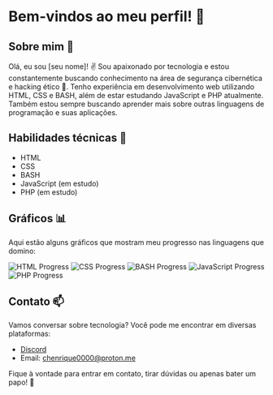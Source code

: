 # Bem-vindos ao meu perfil! 👋

## Sobre mim 💼

Olá, eu sou [seu nome]! ✌️ Sou apaixonado por tecnologia e estou constantemente buscando conhecimento na área de segurança cibernética e hacking ético 🍒. Tenho experiência em desenvolvimento web utilizando HTML, CSS e BASH, além de estar estudando JavaScript e PHP atualmente. Também estou sempre buscando aprender mais sobre outras linguagens de programação e suas aplicações.

## Habilidades técnicas 🚀

- HTML
- CSS
- BASH
- JavaScript (em estudo)
- PHP (em estudo)

## Gráficos 📊

Aqui estão alguns gráficos que mostram meu progresso nas linguagens que domino:

![HTML Progress](https://progress-bar.dev/100/?title=HTML)
![CSS Progress](https://progress-bar.dev/100/?title=CSS)
![BASH Progress](https://progress-bar.dev/75/?title=BASH)
![JavaScript Progress](https://progress-bar.dev/30/?title=JavaScript)
![PHP Progress](https://progress-bar.dev/30/?title=PHP)

## Contato 📫

Vamos conversar sobre tecnologia? Você pode me encontrar em diversas plataformas:

- [Discord](https://discord.com/users/1180276578542960823)
- Email: chenrique0000@proton.me

Fique à vontade para entrar em contato, tirar dúvidas ou apenas bater um papo! 🌌
